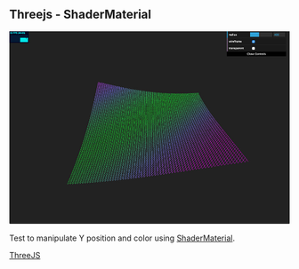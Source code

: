 ## Threejs - ShaderMaterial

![](./screenshot.jpg)

Test to manipulate Y position and color using [ShaderMaterial](http://threejs.org/docs/#Reference/Materials/ShaderMaterial).



[ThreeJS](http://threejs.org/)

